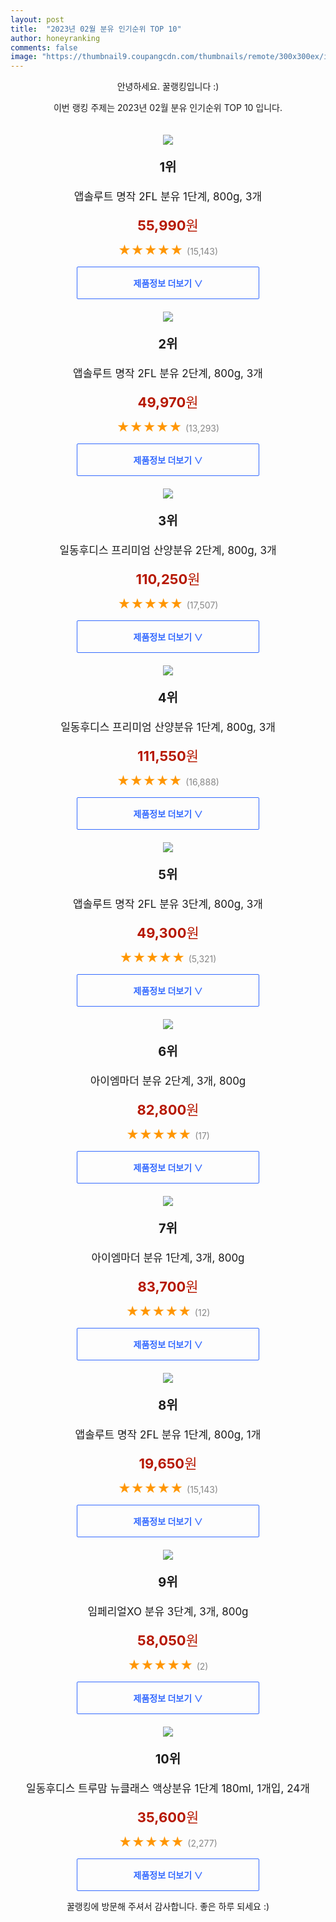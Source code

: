 ```yaml
---
layout: post
title:  "2023년 02월 분유 인기순위 TOP 10"
author: honeyranking
comments: false
image: "https://thumbnail9.coupangcdn.com/thumbnails/remote/300x300ex/image/retail/images/4350371634732178-050b9c4d-8bda-4d09-9af9-e3104e433620.jpg"
---
```

<p style="text-align: center;">안녕하세요. 꿀랭킹입니다 :)</p>
<p style="text-align: center;">이번 랭킹 주제는 2023년 02월 분유 인기순위 TOP 10 입니다.</p><center><img src="https://thumbnail9.coupangcdn.com/thumbnails/remote/300x300ex/image/retail/images/4350371634732178-050b9c4d-8bda-4d09-9af9-e3104e433620.jpg" style="margin-top:20px" /></center><p style="text-align: center; font-size: 20px"><b>1위</b></p><p style="text-align: center; font-size: 17px">앱솔루트 명작 2FL 분유 1단계, 800g, 3개</p><p style="text-align: center;"><span style="color: #b61800; font-size: 22px;"><b>55,990</b>원</span></p><p style="text-align: center;"><span style="color: #ff9600; font-size: 20px;">★★★★★ </span><span style="color: #878787;">(15,143)</span></p><center><a href="https://link.coupang.com/a/PuRrP"><div style="font-size: 14px; display: inline-block; padding: 15px 90px; color: #346aff; border-radius: 2px; border: 1px solid #346aff; cursor: pointer;"><b>제품정보 더보기 &or;</b></div></a></center><center><img src="https://thumbnail7.coupangcdn.com/thumbnails/remote/300x300ex/image/rs_quotation_api/vdkupktj/d818f8159c7b48fbb8b8895f67614def.jpg" style="margin-top:20px" /></center><p style="text-align: center; font-size: 20px"><b>2위</b></p><p style="text-align: center; font-size: 17px">앱솔루트 명작 2FL 분유 2단계, 800g, 3개</p><p style="text-align: center;"><span style="color: #b61800; font-size: 22px;"><b>49,970</b>원</span></p><p style="text-align: center;"><span style="color: #ff9600; font-size: 20px;">★★★★★ </span><span style="color: #878787;">(13,293)</span></p><center><a href="https://link.coupang.com/a/PuRrQ"><div style="font-size: 14px; display: inline-block; padding: 15px 90px; color: #346aff; border-radius: 2px; border: 1px solid #346aff; cursor: pointer;"><b>제품정보 더보기 &or;</b></div></a></center><center><img src="https://thumbnail7.coupangcdn.com/thumbnails/remote/300x300ex/image/retail/images/7811557793343143-963af001-23ef-4321-ad58-ae579dc33485.jpg" style="margin-top:20px" /></center><p style="text-align: center; font-size: 20px"><b>3위</b></p><p style="text-align: center; font-size: 17px">일동후디스 프리미엄 산양분유 2단계, 800g, 3개</p><p style="text-align: center;"><span style="color: #b61800; font-size: 22px;"><b>110,250</b>원</span></p><p style="text-align: center;"><span style="color: #ff9600; font-size: 20px;">★★★★★ </span><span style="color: #878787;">(17,507)</span></p><center><a href="https://link.coupang.com/a/PuRrR"><div style="font-size: 14px; display: inline-block; padding: 15px 90px; color: #346aff; border-radius: 2px; border: 1px solid #346aff; cursor: pointer;"><b>제품정보 더보기 &or;</b></div></a></center><center><img src="https://thumbnail10.coupangcdn.com/thumbnails/remote/300x300ex/image/retail/images/7807665621899927-e96728c1-7ef7-4320-a258-2cf9469965af.jpg" style="margin-top:20px" /></center><p style="text-align: center; font-size: 20px"><b>4위</b></p><p style="text-align: center; font-size: 17px">일동후디스 프리미엄 산양분유 1단계, 800g, 3개</p><p style="text-align: center;"><span style="color: #b61800; font-size: 22px;"><b>111,550</b>원</span></p><p style="text-align: center;"><span style="color: #ff9600; font-size: 20px;">★★★★★ </span><span style="color: #878787;">(16,888)</span></p><center><a href="https://link.coupang.com/a/PuRrT"><div style="font-size: 14px; display: inline-block; padding: 15px 90px; color: #346aff; border-radius: 2px; border: 1px solid #346aff; cursor: pointer;"><b>제품정보 더보기 &or;</b></div></a></center><center><img src="https://thumbnail10.coupangcdn.com/thumbnails/remote/300x300ex/image/rs_quotation_api/kw1cmx1y/9382b109d3dd4a60a402ee3db08076f3.jpg" style="margin-top:20px" /></center><p style="text-align: center; font-size: 20px"><b>5위</b></p><p style="text-align: center; font-size: 17px">앱솔루트 명작 2FL 분유 3단계, 800g, 3개</p><p style="text-align: center;"><span style="color: #b61800; font-size: 22px;"><b>49,300</b>원</span></p><p style="text-align: center;"><span style="color: #ff9600; font-size: 20px;">★★★★★ </span><span style="color: #878787;">(5,321)</span></p><center><a href="https://link.coupang.com/a/PuRrU"><div style="font-size: 14px; display: inline-block; padding: 15px 90px; color: #346aff; border-radius: 2px; border: 1px solid #346aff; cursor: pointer;"><b>제품정보 더보기 &or;</b></div></a></center><center><img src="https://thumbnail6.coupangcdn.com/thumbnails/remote/300x300ex/image/retail/images/2023/01/10/14/8/6cadc012-c3ca-4911-91e6-09ee08514933.jpg" style="margin-top:20px" /></center><p style="text-align: center; font-size: 20px"><b>6위</b></p><p style="text-align: center; font-size: 17px">아이엠마더 분유 2단계, 3개, 800g</p><p style="text-align: center;"><span style="color: #b61800; font-size: 22px;"><b>82,800</b>원</span></p><p style="text-align: center;"><span style="color: #ff9600; font-size: 20px;">★★★★★ </span><span style="color: #878787;">(17)</span></p><center><a href="https://link.coupang.com/a/PuRrV"><div style="font-size: 14px; display: inline-block; padding: 15px 90px; color: #346aff; border-radius: 2px; border: 1px solid #346aff; cursor: pointer;"><b>제품정보 더보기 &or;</b></div></a></center><center><img src="https://thumbnail8.coupangcdn.com/thumbnails/remote/300x300ex/image/retail/images/2023/01/06/11/4/356a8cdc-1629-4feb-82dc-74363ba89d48.png" style="margin-top:20px" /></center><p style="text-align: center; font-size: 20px"><b>7위</b></p><p style="text-align: center; font-size: 17px">아이엠마더 분유 1단계, 3개, 800g</p><p style="text-align: center;"><span style="color: #b61800; font-size: 22px;"><b>83,700</b>원</span></p><p style="text-align: center;"><span style="color: #ff9600; font-size: 20px;">★★★★★ </span><span style="color: #878787;">(12)</span></p><center><a href="https://link.coupang.com/a/PuRrX"><div style="font-size: 14px; display: inline-block; padding: 15px 90px; color: #346aff; border-radius: 2px; border: 1px solid #346aff; cursor: pointer;"><b>제품정보 더보기 &or;</b></div></a></center><center><img src="https://thumbnail6.coupangcdn.com/thumbnails/remote/300x300ex/image/rs_quotation_api/5daeomnp/dc3bd3acd70a47a1aefc64fb6033e18b.jpg" style="margin-top:20px" /></center><p style="text-align: center; font-size: 20px"><b>8위</b></p><p style="text-align: center; font-size: 17px">앱솔루트 명작 2FL 분유 1단계, 800g, 1개</p><p style="text-align: center;"><span style="color: #b61800; font-size: 22px;"><b>19,650</b>원</span></p><p style="text-align: center;"><span style="color: #ff9600; font-size: 20px;">★★★★★ </span><span style="color: #878787;">(15,143)</span></p><center><a href="https://link.coupang.com/a/PuRrY"><div style="font-size: 14px; display: inline-block; padding: 15px 90px; color: #346aff; border-radius: 2px; border: 1px solid #346aff; cursor: pointer;"><b>제품정보 더보기 &or;</b></div></a></center><center><img src="https://thumbnail7.coupangcdn.com/thumbnails/remote/300x300ex/image/retail/images/2023/01/06/11/0/87d3d03d-da3a-463a-b930-9035133c8bd4.png" style="margin-top:20px" /></center><p style="text-align: center; font-size: 20px"><b>9위</b></p><p style="text-align: center; font-size: 17px">임페리얼XO 분유 3단계, 3개, 800g</p><p style="text-align: center;"><span style="color: #b61800; font-size: 22px;"><b>58,050</b>원</span></p><p style="text-align: center;"><span style="color: #ff9600; font-size: 20px;">★★★★★ </span><span style="color: #878787;">(2)</span></p><center><a href="https://link.coupang.com/a/PuRrZ"><div style="font-size: 14px; display: inline-block; padding: 15px 90px; color: #346aff; border-radius: 2px; border: 1px solid #346aff; cursor: pointer;"><b>제품정보 더보기 &or;</b></div></a></center><center><img src="https://thumbnail10.coupangcdn.com/thumbnails/remote/300x300ex/image/retail/images/453443080816618-21bd5278-7e5b-4cdc-8e5d-dabf8990e1c4.jpg" style="margin-top:20px" /></center><p style="text-align: center; font-size: 20px"><b>10위</b></p><p style="text-align: center; font-size: 17px">일동후디스 트루맘 뉴클래스 액상분유 1단계 180ml, 1개입, 24개</p><p style="text-align: center;"><span style="color: #b61800; font-size: 22px;"><b>35,600</b>원</span></p><p style="text-align: center;"><span style="color: #ff9600; font-size: 20px;">★★★★★ </span><span style="color: #878787;">(2,277)</span></p><center><a href="https://link.coupang.com/a/PuRr0"><div style="font-size: 14px; display: inline-block; padding: 15px 90px; color: #346aff; border-radius: 2px; border: 1px solid #346aff; cursor: pointer;"><b>제품정보 더보기 &or;</b></div></a></center><p style="text-align: center;">꿀랭킹에 방문해 주셔서 감사합니다. 좋은 하루 되세요 :)</p>